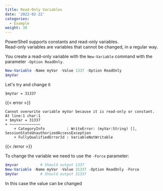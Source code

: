 ```yaml
---
title: Read-Only Variables
date: '2022-02-22'
categories:
  - Example
weight: 30
---
```


PowerShell supports constants and read-only variables.  
Read-only variables are variables that cannot be changed, in a regular way.  

You create a read-only variable with the `New-Variable` command with the parameter `-Option ReadOnly`.

```powershell
New-Variable -Name myVar -Value 1337 -Option ReadOnly
$myVar
```

Let's try and change it

```
$myVar = 31337
```

{{< error >}}
```
Cannot overwrite variable myVar because it is read-only or constant.
At line:1 char:1
+ $myVar = 31337
+ ~~~~~~~~~~~~~~
    + CategoryInfo          : WriteError: (myVar:String) [], SessionStateUnauthorizedAccessException
    + FullyQualifiedErrorId : VariableNotWritable
```
{{< /error >}}

To change the variable we need to use the `-Force` parameter:

```powershell
$myvar          # Should output 1337
New-Variable -Name myVar -Value 31337 -Option ReadOnly -Force
$myVar          # Should output 31337
```

In this case the value can be changed
